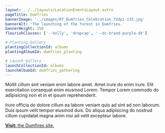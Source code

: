 ```yaml
---
layout: ../../layouts/LocationEventsLayout.astro
pageTitle: Dumfries
bannerImage: '../images/RT_Dumfries_Celebration_72dpi-135.jpg'
bannerAlt: 'The launching of the forest in Dumfries.'
bannerHeight: 350
flourishClasses: ['--holly', 'dropcap', '--dc-brand-purple-dk']

# Planting Gallery
plantingCollectionId: albums
plantingAlbumId: dumfries_planting

# Launch Gallery
launchCollectionId: albums
launchAlbumId: dumfries_gathering
---
```


Mollit cillum sint veniam enim labore amet. Amet irure do enim irure. Elit exercitation consequat enim eiusmod Lorem. Tempor Lorem commodo do adipisicing non et in et ipsum reprehenderit.

Irure officia do dolore cillum ea labore veniam quis ad sint ad non laborum. Duis ipsum velit tempor eiusmod duis. Do aliqua adipisicing do nostrud cillum cupidatat magna anim nisi ad velit excepteur labore.

<a class="link" href='/visit/dumfries'><b>Visit: </b>the Dumfires site.</a>
